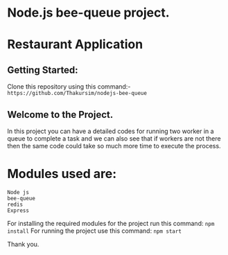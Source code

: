 # Node.js bee-queue project.

# Restaurant Application

## Getting Started:

Clone this repository using this command:-
  `https://github.com/Thakursim/nodejs-bee-queue`

## Welcome to the Project.

In this project you can have a detailed codes for running two worker in a queue to complete a task and we can also see that if workers are not there then the same code could take so much more time to execute the process.

# Modules used are:
    Node js
    bee-queue
    redis
    Express
    
For installing the required modules for the project run this command:
`npm install`
For running the project use this command:
`npm start`

Thank you.